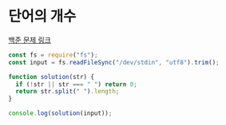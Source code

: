 # 단어의 개수

[백준 문제 링크](https://www.acmicpc.net/problem/1152)

```javascript
const fs = require("fs");
const input = fs.readFileSync("/dev/stdin", "utf8").trim();

function solution(str) {
  if (!str || str === " ") return 0;
  return str.split(" ").length;
}

console.log(solution(input));
```
